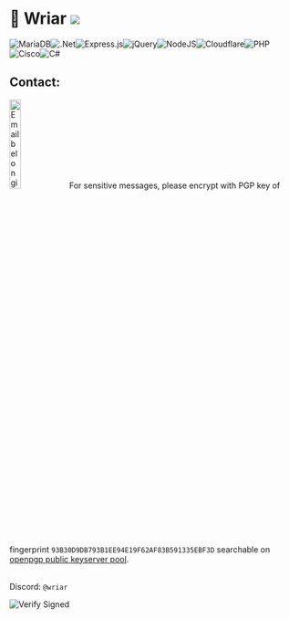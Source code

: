 # 👋 Wriar ![](https://komarev.com/ghpvc/?username=wriar&color=23395d)
![MariaDB](https://img.shields.io/badge/MariaDB-003545?style=for-the-badge&logo=mariadb&logoColor=white)![.Net](https://img.shields.io/badge/.NET-5C2D91?style=for-the-badge&logo=.net&logoColor=white)![Express.js](https://img.shields.io/badge/express.js-%23404d59.svg?style=for-the-badge&logo=express&logoColor=%2361DAFB)![jQuery](https://img.shields.io/badge/jquery-%230769AD.svg?style=for-the-badge&logo=jquery&logoColor=white)![NodeJS](https://img.shields.io/badge/node.js-6DA55F?style=for-the-badge&logo=node.js&logoColor=white)![Cloudflare](https://img.shields.io/badge/Cloudflare-F38020?style=for-the-badge&logo=Cloudflare&logoColor=white)![PHP](https://img.shields.io/badge/php-%23777BB4.svg?style=for-the-badge&logo=php&logoColor=white)![Cisco](https://img.shields.io/badge/cisco-%23049fd9.svg?style=for-the-badge&logo=cisco&logoColor=black)![C#](https://img.shields.io/badge/c%23-%23239120.svg?style=for-the-badge&logo=c-sharp/&logoColor=white)

## Contact:
<img src="https://wriar.github.io/contactLinkM.png" alt="Email belonging to PGP key fingerprint on openpgp" style="width:20%" >
For sensitive messages, please encrypt with PGP key of fingerprint <code>93B30D9DB793B1EE94E19F62AF83B591335EBF3D</code> searchable on <a href="https://keys.openpgp.org" target="_blank" rel="noopener noreferrer">openpgp public keyserver pool</a>.<br><br> 

Discord: ``@wriar``

![Verify Signed](https://img.shields.io/badge/Verify_Signed-1?logo=checkmarx&logoColor=white&link=https%3A%2F%2Fwriar.github.io%2FEmail-Contact.txt)
